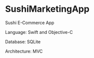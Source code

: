 # SushiMarketingApp

Sushi E-Commerce App


Language:
Swift and
Objective-C

Database:
SQLite

Architecture: MVC
